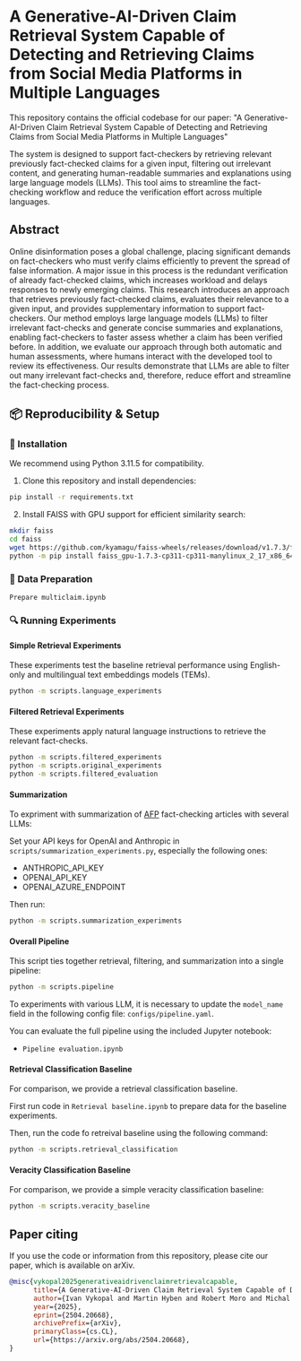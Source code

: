 # A Generative-AI-Driven Claim Retrieval System Capable of Detecting and Retrieving Claims from Social Media Platforms in Multiple Languages

This repository contains the official codebase for our paper: "A Generative-AI-Driven Claim Retrieval System Capable of Detecting and Retrieving Claims from Social Media Platforms in Multiple Languages"

The system is designed to support fact-checkers by retrieving relevant previously fact-checked claims for a given input, filtering out irrelevant content, and generating human-readable summaries and explanations using large language models (LLMs). This tool aims to streamline the fact-checking workflow and reduce the verification effort across multiple languages.


## Abstract

Online disinformation poses a global challenge, placing significant demands on fact-checkers who must verify claims efficiently to prevent the spread of false information. A major issue in this process is the redundant verification of already fact-checked claims, which increases workload and delays responses to newly emerging claims. This research introduces an approach that retrieves previously fact-checked claims, evaluates their relevance to a given input, and provides supplementary information to support fact-checkers. Our method employs large language models (LLMs) to filter irrelevant fact-checks and generate concise summaries and explanations, enabling fact-checkers to faster assess whether a claim has been verified before. In addition, we evaluate our approach through both automatic and human assessments, where humans interact with the developed tool to review its effectiveness. Our results demonstrate that LLMs are able to filter out many irrelevant fact-checks and, therefore, reduce effort and streamline the fact-checking process.

## 📦 Reproducibility & Setup

### 🔧 Installation

We recommend using Python 3.11.5 for compatibility.

1. Clone this repository and install dependencies:

```bash
pip install -r requirements.txt
```

2. Install FAISS with GPU support for efficient similarity search:

```bash
mkdir faiss
cd faiss
wget https://github.com/kyamagu/faiss-wheels/releases/download/v1.7.3/faiss_gpu-1.7.3-cp311-cp311-manylinux_2_17_x86_64.manylinux2014_x86_64.whl
python -m pip install faiss_gpu-1.7.3-cp311-cp311-manylinux_2_17_x86_64.manylinux2014_x86_64.whl
```

### 📁 Data Preparation

`Prepare multiclaim.ipynb`

### 🔍 Running Experiments

#### Simple Retrieval Experiments

These experiments test the baseline retrieval performance using English-only and multilingual text embeddings models (TEMs).

```bash
python -m scripts.language_experiments
```

#### Filtered Retrieval Experiments

These experiments apply natural language instructions to retrieve the relevant fact-checks.

```bash
python -m scripts.filtered_experiments
python -m scripts.original_experiments
python -m scripts.filtered_evaluation
```

#### Summarization

To expriment with summarization of [AFP](https://factcheck.afp.com/) fact-checking articles with several LLMs:

Set your API keys for OpenAI and Anthropic in `scripts/summarization_experiments.py`, especially the following ones:
- ANTHROPIC_API_KEY
- OPENAI_API_KEY
- OPENAI_AZURE_ENDPOINT

Then run:

```bash
python -m scripts.summarization_experiments
```

#### Overall Pipeline

This script ties together retrieval, filtering, and summarization into a single pipeline:

```bash
python -m scripts.pipeline
```

To experiments with various LLM, it is necessary to update the `model_name` field in the following config file: `configs/pipeline.yaml`.

You can evaluate the full pipeline using the included Jupyter notebook:
- `Pipeline evaluation.ipynb`

#### Retrieval Classification Baseline

For comparison, we provide a retrieval classification baseline.

First run code in `Retrieval baseline.ipynb` to prepare data for the baseline experiments.

Then, run the code fo retreival baseline using the following command:

```bash
python -m scripts.retrieval_classification
```

#### Veracity Classification Baseline

For comparison, we provide a simple veracity classification baseline:


```bash
python -m scripts.veracity_baseline
```

## Paper citing

If you use the code or information from this repository, please cite our paper, which is available on arXiv.

```bibtex
@misc{vykopal2025generativeaidrivenclaimretrievalcapable,
      title={A Generative-AI-Driven Claim Retrieval System Capable of Detecting and Retrieving Claims from Social Media Platforms in Multiple Languages}, 
      author={Ivan Vykopal and Martin Hyben and Robert Moro and Michal Gregor and Jakub Simko},
      year={2025},
      eprint={2504.20668},
      archivePrefix={arXiv},
      primaryClass={cs.CL},
      url={https://arxiv.org/abs/2504.20668}, 
}
```
